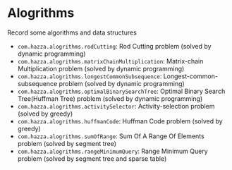 # Alogrithms
Record some algorithms and data structures

- `com.hazza.alogrithms.rodCutting`:  Rod Cutting problem (solved by dynamic programming)
- `com.hazza.alogrithms.matrixChainMultiplication`: Matrix-chain Multiplication problem (solved by dynamic programming)
- `com.hazza.alogrithms.longestCommonSubsequence`: Longest-common-subsequence problem (solved by dynamic programming)
- `com.hazza.alogrithms.optimalBinarySearchTree`: Optimal Binary Search Tree(Huffman Tree) problem (solved by dynamic programming)
- `com.hazza.alogrithms.activitySelector`: Activity-selection problem (solved by greedy)
- `com.hazza.alogrithms.huffmanCode`: Huffman Code problem (solved by greedy)
- `com.hazza.alogrithms.sumOfRange`: Sum Of A Range Of Elements problem (solved by segment tree)
- `com.hazza.alogrithms.rangeMinimumQuery`: Range Minimum Query problem (solved by segment tree and sparse table)
